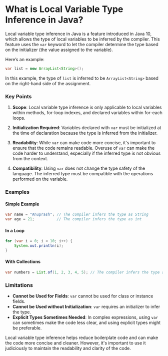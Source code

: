 # What is Local Variable Type Inference in Java?

Local variable type inference in Java is a feature introduced in Java 10, which allows the type of local variables to be inferred by the compiler. This feature uses the `var` keyword to let the compiler determine the type based on the initializer (the value assigned to the variable).

Here’s an example:

```java
var list = new ArrayList<String>();
```

In this example, the type of `list` is inferred to be `ArrayList<String>` based on the right-hand side of the assignment.

### Key Points

1. **Scope**: Local variable type inference is only applicable to local variables within methods, for-loop indexes, and declared variables within for-each loops.
   
2. **Initialization Required**: Variables declared with `var` must be initialized at the time of declaration because the type is inferred from the initializer.
   
3. **Readability**: While `var` can make code more concise, it's important to ensure that the code remains readable. Overuse of `var` can make the code harder to understand, especially if the inferred type is not obvious from the context.
   
4. **Compatibility**: Using `var` does not change the type safety of the language. The inferred type must be compatible with the operations performed on the variable.

### Examples

#### Simple Example
```java
var name = "Anuprash"; // The compiler infers the type as String
var age = 21;          // The compiler infers the type as int
```

#### In a Loop
```java
for (var i = 0; i < 10; i++) {
    System.out.println(i);
}
```

#### With Collections
```java
var numbers = List.of(1, 2, 3, 4, 5); // The compiler infers the type as List<Integer>
```

### Limitations

- **Cannot be Used for Fields**: `var` cannot be used for class or instance fields.
- **Cannot be Used without Initialization**: `var` requires an initializer to infer the type.
- **Explicit Types Sometimes Needed**: In complex expressions, using `var` can sometimes make the code less clear, and using explicit types might be preferable.

Local variable type inference helps reduce boilerplate code and can make the code more concise and cleaner. However, it's important to use it judiciously to maintain the readability and clarity of the code.
